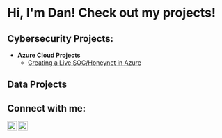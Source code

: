 <h1>Hi, I'm Dan! Check out my projects!

<h2>Cybersecurity Projects:</h2>

- <b>Azure Cloud Projects</b>
  - [Creating a Live SOC/Honeynet in Azure](https://github.com/danchristopher02/honeynet/blob/main/README.md)


<h2>Data Projects</h2>


<h2>Connect with me:</h2>

[<img align="left" alt="JoshMadakor | YouTube" width="22px" src="https://cdn.jsdelivr.net/npm/simple-icons@v3/icons/youtube.svg" />][youtube]
[<img align="left" alt="JoshMadakor | LinkedIn" width="22px" src="https://cdn.jsdelivr.net/npm/simple-icons@v3/icons/linkedin.svg" />][linkedin]

[youtube]: https://www.youtube.com/@danielchristopher9809
[linkedin]: www.linkedin.com/in/danchristopher


<!--

Here are some ideas to get you started:

- 🔭 I’m currently working on ...
- 🌱 I’m currently learning ...
- 👯 I’m looking to collaborate on ...
- 🤔 I’m looking for help with ...
- 💬 Ask me about ...
- 📫 How to reach me: ...
- 😄 Pronouns: ...
- ⚡ Fun fact: ...
-->
